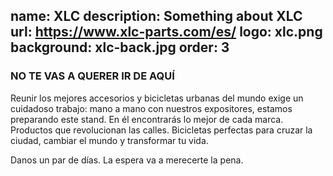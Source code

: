 name: XLC
description: Something about XLC
url: https://www.xlc-parts.com/es/
logo: xlc.png
background: xlc-back.jpg
order: 3
----
### NO TE VAS A QUERER IR DE AQUÍ

Reunir los mejores accesorios y bicicletas urbanas del mundo exige un cuidadoso trabajo: mano a mano con nuestros expositores, estamos preparando este stand. En él encontrarás lo mejor de cada marca. Productos que revolucionan las calles. Bicicletas perfectas para cruzar la ciudad, cambiar el mundo y transformar tu vida.

Danos un par de días. La espera va a merecerte la pena.

